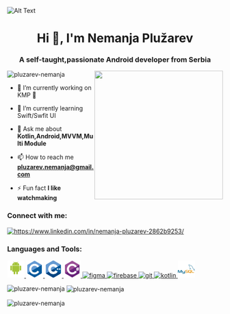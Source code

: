 ![Alt Text](https://1.bp.blogspot.com/-7A4WynwLsMw/XbBpCXG8fHI/AAAAAAAAMt4/uOa1bpLskYgrwGbllhSu2SDj_Mig8SXJQCLcBGAsYHQ/s1600/2000_600px.gif)
<h1 align="center">Hi 👋, I'm Nemanja Plužarev</h1>
<h3 align="center">A self-taught,passionate Android developer from Serbia</h3>
<img align="right" src="https://media.tenor.com/2uyENRmiUt0AAAAC/coding.gif" width="300" height="300" />

<p align="left"> <img src="https://komarev.com/ghpvc/?username=pluzarev-nemanja&label=Profile%20views&color=0e75b6&style=flat" alt="pluzarev-nemanja" /> </p>

- 🔭 I’m currently working on KMP 🚀

- 🌱 I’m currently learning Swift/Swfit UI

- 💬 Ask me about **Kotlin,Android,MVVM,Multi Module**

- 📫 How to reach me **pluzarev.nemanja@gmail.com**

- ⚡ Fun fact **I like watchmaking**

<h3 align="left">Connect with me:</h3>
<p align="left">
<a href="https://www.linkedin.com/in/nemanja-pluzarev-24192b281" target="blank"><img align="center" src="https://raw.githubusercontent.com/rahuldkjain/github-profile-readme-generator/master/src/images/icons/Social/linked-in-alt.svg" alt="https://www.linkedin.com/in/nemanja-pluzarev-2862b9253/" height="30" width="40" /></a>
</p>

<h3 align="left">Languages and Tools:</h3>
<p align="left"> <a href="https://developer.android.com" target="_blank" rel="noreferrer"> <img src="https://raw.githubusercontent.com/devicons/devicon/master/icons/android/android-original-wordmark.svg" alt="android" width="40" height="40"/> </a> <a href="https://www.cprogramming.com/" target="_blank" rel="noreferrer"> <img src="https://raw.githubusercontent.com/devicons/devicon/master/icons/c/c-original.svg" alt="c" width="40" height="40"/> </a> <a href="https://www.w3schools.com/cpp/" target="_blank" rel="noreferrer"> <img src="https://raw.githubusercontent.com/devicons/devicon/master/icons/cplusplus/cplusplus-original.svg" alt="cplusplus" width="40" height="40"/> </a> <a href="https://www.w3schools.com/cs/" target="_blank" rel="noreferrer"> <img src="https://raw.githubusercontent.com/devicons/devicon/master/icons/csharp/csharp-original.svg" alt="csharp" width="40" height="40"/> </a> <a href="https://www.figma.com/" target="_blank" rel="noreferrer"> <img src="https://www.vectorlogo.zone/logos/figma/figma-icon.svg" alt="figma" width="40" height="40"/> </a> <a href="https://firebase.google.com/" target="_blank" rel="noreferrer"> <img src="https://www.vectorlogo.zone/logos/firebase/firebase-icon.svg" alt="firebase" width="40" height="40"/> </a> <a href="https://git-scm.com/" target="_blank" rel="noreferrer"> <img src="https://www.vectorlogo.zone/logos/git-scm/git-scm-icon.svg" alt="git" width="40" height="40"/> </a> <a href="https://kotlinlang.org" target="_blank" rel="noreferrer"> <img src="https://www.vectorlogo.zone/logos/kotlinlang/kotlinlang-icon.svg" alt="kotlin" width="40" height="40"/> </a> <a href="https://www.mysql.com/" target="_blank" rel="noreferrer"> <img src="https://raw.githubusercontent.com/devicons/devicon/master/icons/mysql/mysql-original-wordmark.svg" alt="mysql" width="40" height="40"/> </a> </p>

<p><img align="left" src="https://github-readme-stats.vercel.app/api/top-langs?username=pluzarev-nemanja&show_icons=true&locale=en&layout=compact" alt="pluzarev-nemanja" /></p>

<p>&nbsp;<img align="center" src="https://github-readme-stats.vercel.app/api?username=pluzarev-nemanja&show_icons=true&locale=en" alt="pluzarev-nemanja" /></p>

<p><img align="center" src="https://github-readme-streak-stats.herokuapp.com/?user=pluzarev-nemanja&" alt="pluzarev-nemanja" /></p>

